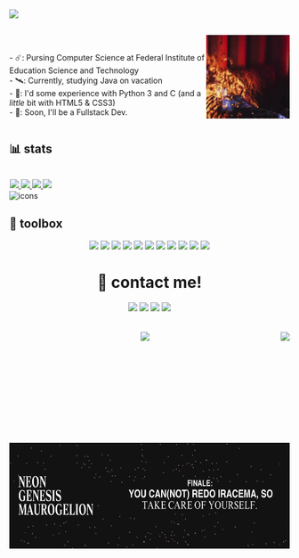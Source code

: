 <img align="center" src="https://readme-typing-svg.herokuapp.com?font=Lora&size=34&color=FCFCFC&center=true&vCenter=true&lines=trashrama+a.k.a.+Santiago"/>

##

<div align="center">

  <img align="right" alt="user-picture" height="150" src="/images/skull-travis.gif"/>
</br>
  <p align="left">
    - ☄️: Pursing Computer Science at Federal Institute of Education Science and Technology</br>
    - 🛰️: Currently, studying Java on vacation</br>
    - 🚀: I'd some experience with Python 3 and C (and a <em>little</em> bit with HTML5 & CSS3)</br>
    - 🌠: Soon, I'll be a Fullstack Dev.</br>
  </p>
</div>

<div align="center" style="display: inline-block;">
  <h2 align="left">📊 stats </h2></br>
  <a href="https://github.com/trashrama">
    <img height="180em" src="https://github-readme-stats.vercel.app/api?username=trashrama&show_icons=true&theme=tokyonight&title_color=FCFCFA&text_color=FF6188&icon_color=ffd767&include_all_commits=true&count_private=true"/>
    <img height="180em" src="https://github-readme-stats.vercel.app/api/top-langs/?username=trashrama&layout=compact&langs_count=7&theme=tokyonight&title_color=FCFCFA&text_color=FF6188&icon_color=ffd767"/>
    <img height="332em" src="http://github-readme-streak-stats.herokuapp.com?user=trashrama&theme=dark&background=1A1B27&ring=DDDDDD&sideNums=FF6188&currStreakNum=FF6188&fire=FFD767&currStreakLabel=DDDDDD&border=DDDDDD"/>
    <img height="295em" src="https://activity-graph.herokuapp.com/graph?username=trashrama&theme=monokai&bg_color=1A1B27"/>  
  </a>
</div>


<div align="center" style="display: inline"><br>



 <img align="center" alt="icons" height="40em" src="https://skillicons.dev/icons?i=python,c,java,html,css"/>

</div>

<div align="center">
  <h2 align="left">🧰 toolbox</h2>
  <img src="https://img.shields.io/badge/VSCode-0078D4?style=for-the-badge&logo=visual%20studio%20code&logoColor=white"/>
  <img src="https://img.shields.io/badge/Eclipse-2C2255?style=for-the-badge&logo=eclipse&logoColor=white"/>
  <img src="https://img.shields.io/badge/Jupyter-F37626.svg?&style=for-the-badge&logo=Jupyter&logoColor=white"/>
  <img src="https://img.shields.io/badge/PyCharm-000000.svg?&style=for-the-badge&logo=PyCharm&logoColor=white"/>
  <img src="https://img.shields.io/badge/GNU%20Bash-4EAA25?style=for-the-badge&logo=GNU%20Bash&logoColor=white"/>
  <img src="https://img.shields.io/badge/Google_chrome-4285F4?style=for-the-badge&logo=Google-chrome&logoColor=white"/>
  <img src="https://img.shields.io/badge/Spotify-1ED760?&style=for-the-badge&logo=spotify&logoColor=white"/>
  <img src="https://img.shields.io/badge/GitHub-100000?style=for-the-badge&logo=github&logoColor=white"/>
  <img src="https://img.shields.io/badge/Adobe%20Photoshop-31A8FF?style=for-the-badge&logo=Adobe%20Photoshop&logoColor=white"/>
  <img src="https://img.shields.io/badge/Debian-A81D33?style=for-the-badge&logo=debian&logoColor=white"/>
  <img src="https://img.shields.io/badge/Linux_Mint-87CF3E?style=for-the-badge&logo=linux-mint&logoColor=white"/>
</div>

<div align="center">
  <h1>📨 contact me!</h1>
  <a href="mailto:requiemsantiago@gmail.com?Subject=Message"><img src="https://img.shields.io/badge/Gmail-D14836?style=for-the-badge&logo=gmail&logoColor=white"/></a>
  <a href="https://t.me/trashrama"><img src="https://img.shields.io/badge/Telegram-2CA5E0?style=for-the-badge&logo=telegram&logoColor=white"></a>
  <a href="https://www.linkedin.com/in/neosant/"><img src="https://img.shields.io/badge/LinkedIn-0077B5?style=for-the-badge&logo=linkedin&logoColor=white"/></a>
  <a href="https://www.twitter.com/trashrama"><img src="https://img.shields.io/badge/Twitter-1DA1F2?style=for-the-badge&logo=twitter&logoColor=white"/></a></br></br></br>
  


  <img align="right" height="199.2em" src="https://spotify-github-profile.vercel.app/api/view?uid=0zidq7kxb7ofnhvdms4h4pdcw&cover_image=true&theme=default&bar_color=ffffff&bar_color_cover=true"/>
  <img align="left" height="190em" src="/images/headermaurogelion.png"/>
  
  
  <img src="https://github.com/trashrama/trashrama/blob/output/github-contribution-grid-snake.svg#gh-dark-mode-only"/>
</div>



